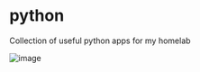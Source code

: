 # python
Collection of useful python apps for my homelab 

![image](https://user-images.githubusercontent.com/31904545/123507191-0a1fe900-d660-11eb-8b88-76241b801418.png)
